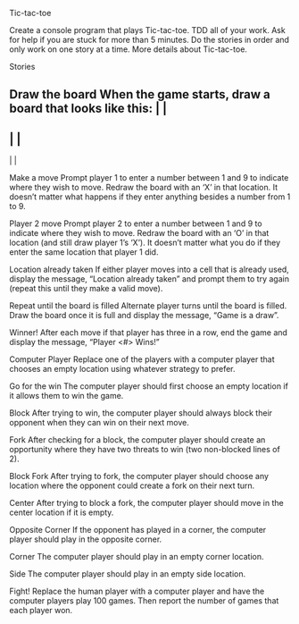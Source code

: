 Tic-tac-toe

Create a console program that plays Tic-tac-toe. TDD all of your work. Ask for help if you are stuck for more than 5 minutes. Do the stories in order and only work on one story at a time. More details about Tic-tac-toe.

Stories

Draw the board
When the game starts, draw a board that looks like this:
   |   |
---------
   |   |
---------
   |   |

Make a move
Prompt player 1 to enter a number between 1 and 9 to indicate where they wish to move. Redraw the board with an ‘X’ in that location. It doesn’t matter what happens if they enter anything besides a number from 1 to 9.

Player 2 move
Prompt player 2 to enter a number between 1 and 9 to indicate where they wish to move. Redraw the board with an ‘O’ in that location (and still draw player 1’s ‘X’). It doesn’t matter what you do if they enter the same location that player 1 did.

Location already taken
If either player moves into a cell that is already used, display the message, “Location already taken” and prompt them to try again (repeat this until they make a valid move).

Repeat until the board is filled
Alternate player turns until the board is filled. Draw the board once it is full and display the message, “Game is a draw”.

Winner!
After each move if that player has three in a row, end the game and display the message, “Player <#> Wins!”

Computer Player
Replace one of the players with a computer player that chooses an empty location using whatever strategy to prefer.

Go for the win
The computer player should first choose an empty location if it allows them to win the game.

Block
After trying to win, the computer player should always block their opponent when they can win on their next move.

Fork
After checking for a block, the computer player should create an opportunity where they have two threats to win (two non-blocked lines of 2).

Block Fork
After trying to fork, the computer player should choose any location where the opponent could create a fork on their next turn.

Center
After trying to block a fork, the computer player should move in the center location if it is empty.

Opposite Corner
If the opponent has played in a corner, the computer player should play in the opposite corner.

Corner
The computer player should play in an empty corner location.

Side
The computer player should play in an empty side location.

Fight!
Replace the human player with a computer player and have the computer players play 100 games. Then report the number of games that each player won.
